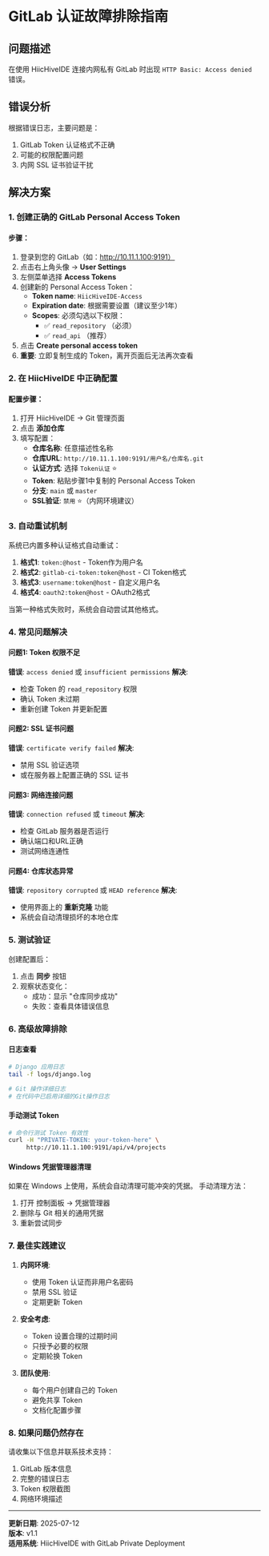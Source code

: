 # GitLab 认证故障排除指南

## 问题描述
在使用 HiicHiveIDE 连接内网私有 GitLab 时出现 `HTTP Basic: Access denied` 错误。

## 错误分析
根据错误日志，主要问题是：
1. GitLab Token 认证格式不正确
2. 可能的权限配置问题
3. 内网 SSL 证书验证干扰

## 解决方案

### 1. 创建正确的 GitLab Personal Access Token

#### 步骤：
1. 登录到您的 GitLab（如：http://10.11.1.100:9191）
2. 点击右上角头像 → **User Settings**
3. 左侧菜单选择 **Access Tokens**
4. 创建新的 Personal Access Token：
   - **Token name**: `HiicHiveIDE-Access`
   - **Expiration date**: 根据需要设置（建议至少1年）
   - **Scopes**: 必须勾选以下权限：
     - ✅ `read_repository` （必须）
     - ✅ `read_api` （推荐）
5. 点击 **Create personal access token**
6. **重要**: 立即复制生成的 Token，离开页面后无法再次查看

### 2. 在 HiicHiveIDE 中正确配置

#### 配置步骤：
1. 打开 HiicHiveIDE → Git 管理页面
2. 点击 **添加仓库**
3. 填写配置：
   - **仓库名称**: 任意描述性名称
   - **仓库URL**: `http://10.11.1.100:9191/用户名/仓库名.git`
   - **认证方式**: 选择 `Token认证` ⭐
   - **Token**: 粘贴步骤1中复制的 Personal Access Token
   - **分支**: `main` 或 `master`
   - **SSL验证**: `禁用` ⭐（内网环境建议）

### 3. 自动重试机制

系统已内置多种认证格式自动重试：
1. **格式1**: `token:@host` - Token作为用户名
2. **格式2**: `gitlab-ci-token:token@host` - CI Token格式
3. **格式3**: `username:token@host` - 自定义用户名
4. **格式4**: `oauth2:token@host` - OAuth2格式

当第一种格式失败时，系统会自动尝试其他格式。

### 4. 常见问题解决

#### 问题1: Token 权限不足
**错误**: `access denied` 或 `insufficient permissions`
**解决**: 
- 检查 Token 的 `read_repository` 权限
- 确认 Token 未过期
- 重新创建 Token 并更新配置

#### 问题2: SSL 证书问题
**错误**: `certificate verify failed`
**解决**: 
- 禁用 SSL 验证选项
- 或在服务器上配置正确的 SSL 证书

#### 问题3: 网络连接问题
**错误**: `connection refused` 或 `timeout`
**解决**: 
- 检查 GitLab 服务器是否运行
- 确认端口和URL正确
- 测试网络连通性

#### 问题4: 仓库状态异常
**错误**: `repository corrupted` 或 `HEAD reference`
**解决**: 
- 使用界面上的 **重新克隆** 功能
- 系统会自动清理损坏的本地仓库

### 5. 测试验证

创建配置后：
1. 点击 **同步** 按钮
2. 观察状态变化：
   - 成功：显示 "仓库同步成功"
   - 失败：查看具体错误信息

### 6. 高级故障排除

#### 日志查看
```bash
# Django 应用日志
tail -f logs/django.log

# Git 操作详细日志
# 在代码中已启用详细的Git操作日志
```

#### 手动测试 Token
```bash
# 命令行测试 Token 有效性
curl -H "PRIVATE-TOKEN: your-token-here" \
     http://10.11.1.100:9191/api/v4/projects
```

#### Windows 凭据管理器清理
如果在 Windows 上使用，系统会自动清理可能冲突的凭据。
手动清理方法：
1. 打开 控制面板 → 凭据管理器
2. 删除与 Git 相关的通用凭据
3. 重新尝试同步

### 7. 最佳实践建议

1. **内网环境**:
   - 使用 Token 认证而非用户名密码
   - 禁用 SSL 验证
   - 定期更新 Token

2. **安全考虑**:
   - Token 设置合理的过期时间
   - 只授予必要的权限
   - 定期轮换 Token

3. **团队使用**:
   - 每个用户创建自己的 Token
   - 避免共享 Token
   - 文档化配置步骤

### 8. 如果问题仍然存在

请收集以下信息并联系技术支持：
1. GitLab 版本信息
2. 完整的错误日志
3. Token 权限截图
4. 网络环境描述

---

**更新日期**: 2025-07-12  
**版本**: v1.1  
**适用系统**: HiicHiveIDE with GitLab Private Deployment